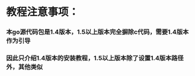# 教程注意事项：
### 本go源代码包是1.4版本，1.5以上版本完全摒除c代码，需要1.4版本作为引导<br>
### 因此只介绍1.4版本的安装教程，1.5以上版本除了设置1.4版本路径外，其他类似
